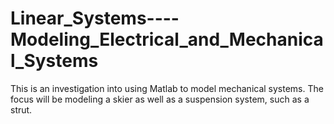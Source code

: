 # Linear_Systems----Modeling_Electrical_and_Mechanical_Systems

This is an investigation into using Matlab to model mechanical systems.
The focus will be modeling a skier as well as a suspension system, such as a strut.
